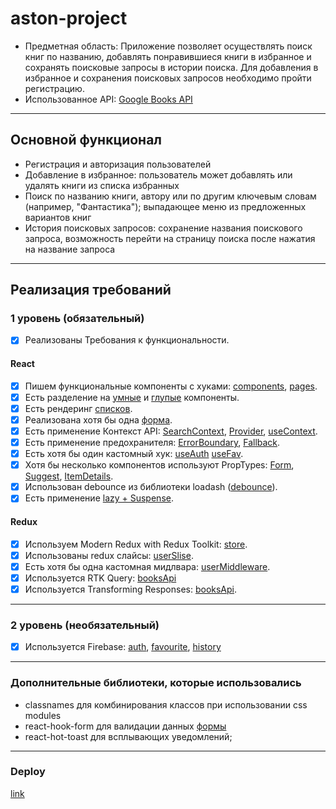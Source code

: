 # aston-project

- Предметная область: Приложение позволяет осуществлять поиск книг по названию, добавлять понравившиеся книги в избранное и сохранять поисковые запросы в истории поиска. Для добавления в избранное и сохранения поисковых запросов необходимо пройти регистрацию.
- Использованное API: [Google Books API](https://developers.google.com/books)

---

## Основной функционал

- Регистрация и авторизация пользователей
- Добавление в избранное: пользователь может добавлять или удалять книги из списка избранных
- Поиск по названию книги, автору или по другим ключевым словам (например, "Фантастика"); выпадающее меню из предложенных вариантов книг
- История поисковых запросов: сохранение названия поискового запроса, возможность перейти на страницу поиска после нажатия на название запроса

---

## Реализация требований

### 1 уровень (обязательный)

- [x] Реализованы Требования к функциональности.

#### React

- [x] Пишем функциональные компоненты c хуками: [components](src/components), [pages](src/pages).
- [x] Есть разделение на [умные](src/components/Card/Card.jsx) и [глупые](src/components/HistoryList/HistoryList.jsx) компоненты.
- [x] Есть рендеринг [списков](src/pages/MainPage/MainPage.jsx).
- [x] Реализована хотя бы одна [форма](src/components/Form/Form.jsx).
- [x] Есть применение Контекст API: [SearchContext](src/context/searchContext.js), [Provider](src/App.jsx), [useContext](src/components/SearchForm/SearchForm.jsx).
- [x] Есть применение предохранителя: [ErrorBoundary](src/App.jsx), [Fallback](src/components/Fallback/).
- [x] Есть хотя бы один кастомный хук: [useAuth](src/hooks/useAuth.js) [useFav](src/hooks/useFav.js).
- [x] Хотя бы несколько компонентов используют PropTypes: [Form](src/components/Form/Form.jsx), [Suggest](src/components/Suggest/Suggests.jsx), [ItemDetails](src/components/ItemDetails/ItemDetails.jsx).
- [x] Использован debounce из библиотеки loadash ([debounce](src/components/SearchForm/SearchForm.jsx)).
- [x] Есть применение [lazy + Suspense](src/router/AppRouter.jsx).

#### Redux

- [x] Используем Modern Redux with Redux Toolkit: [store](src/store/store.js).
- [x] Использованы redux слайсы: [userSlise](src/store/reducers/userSlice.js).
- [x] Есть хотя бы одна кастомная мидлвара: [userMiddleware](src/store/middlewares/userMiddleware.js).
- [x] Используется RTK Query: [booksApi](src/api/booksApi.js)
- [x] Используется Transforming Responses: [booksApi](src/api/booksApi.js).

---

### 2 уровень (необязательный)

- [x] Используется Firebase: [auth](src/hooks/useAuth.js), [favourite](src/api/favApi.js), [history](src/api/historyApi.js)

---

### Дополнительные библиотеки, которые использовались

- classnames для комбинирования классов при использовании css modules
- react-hook-form для валидации данных [формы](src/components/Form/Form.tsx)
- react-hot-toast для всплывающих уведомлений;

---

### Deploy

[link](https://astonbooksproject2023.netlify.app/)
